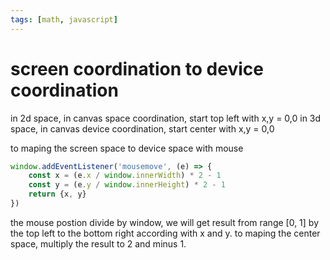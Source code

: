 ```yaml
---
tags: [math, javascript]
---
```

# screen coordination to device coordination

in 2d space, in canvas space coordination, start top left with x,y = 0,0
in 3d space, in canvas device coordination, start center with x,y = 0,0

to maping the screen space to device space with mouse
```javascript
window.addEventListener('mousemove', (e) => {
    const x = (e.x / window.innerWidth) * 2 - 1
    const y = (e.y / window.innerHeight) * 2 - 1
    return {x, y}
})
```

the mouse postion divide by window, we will get result from range [0, 1] by the top left to the bottom right according with x and y.
to maping the center space, multiply the result to 2 and minus 1.